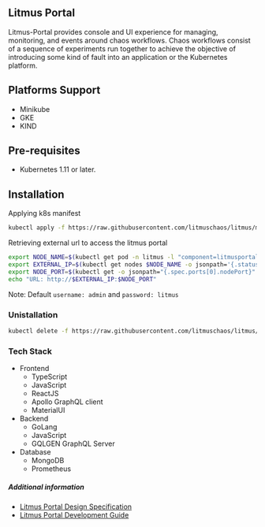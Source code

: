 ## Litmus Portal 
Litmus-Portal provides console and UI experience for managing, monitoring, and events around chaos workflows. Chaos workflows consist of a sequence of experiments run together to achieve the objective of introducing some kind of fault into an application or the Kubernetes platform.

## Platforms Support
- Minikube
- GKE
- KIND

## Pre-requisites
- Kubernetes 1.11 or later.

## Installation

Applying k8s manifest
```bash
kubectl apply -f https://raw.githubusercontent.com/litmuschaos/litmus/master/litmus-portal/k8s-manifest.yml
```

Retrieving external url to access the litmus portal
```bash
export NODE_NAME=$(kubectl get pod -n litmus -l "component=litmusportal-frontend" -o=jsonpath='{.items[*].spec.nodeName}')
export EXTERNAL_IP=$(kubectl get nodes $NODE_NAME -o jsonpath='{.status.addresses[?(@.type=="ExternalIP")].address}')
export NODE_PORT=$(kubectl get -o jsonpath="{.spec.ports[0].nodePort}" services litmusportal-frontend-service -n litmus)
echo "URL: http://$EXTERNAL_IP:$NODE_PORT"
```

Note: Default `username: admin` and  `password: litmus` 

### Unistallation
```bash
kubectl delete -f https://raw.githubusercontent.com/litmuschaos/litmus/master/litmus-portal/k8s-manifest.yml
```


### Tech Stack

- Frontend
  - TypeScript
  - JavaScript
  - ReactJS
  - Apollo GraphQL client
  - MaterialUI
- Backend
  - GoLang
  - JavaScript
  - GQLGEN GraphQL Server
- Database
  - MongoDB
  - Prometheus
  
##### Additional information
- <a href="https://github.com/litmuschaos/litmus/wiki/portal-design-spec" target="_blank">Litmus Portal Design Specification</a><br>
- <a href="https://github.com/litmuschaos/litmus/wiki/Litmus-Portal-Development-Guide" target="_blank">Litmus Portal Development Guide</a>

